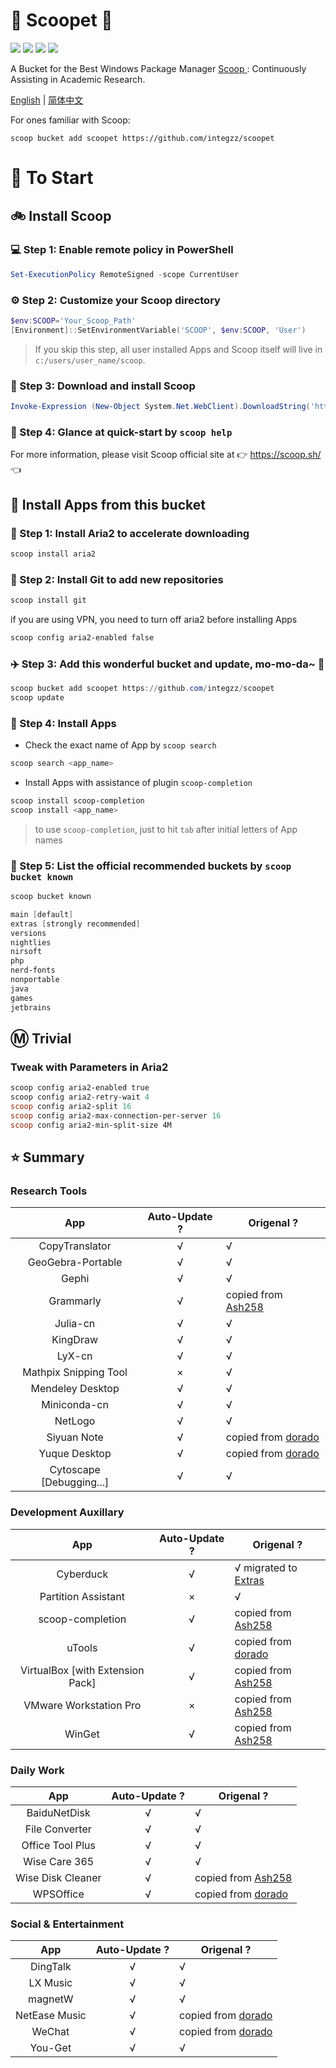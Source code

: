 <div align="left">
<h1 align="left"> 🍨 Scoopet 🍨 </h1>
<p>
<a>
<img src="https://ci.appveyor.com/api/projects/status/kbd3a9mibncbx8ds?svg=true"/>
</a>
<a>
<img src="https://img.shields.io/github/languages/code-size/integzz/scoopet.svg">
</a>
<a>
<img src="https://img.shields.io/github/repo-size/integzz/scoopet.svg">
</a>
<a>
<img src="https://img.shields.io/github/license/integzz/scoopet">
</a>
</p>
</div>

<p></p>

<div>
<p> A Bucket for the Best Windows Package Manager <a href="https://github.com/lukesampson/scoop"> Scoop </a>: Continuously Assisting in Academic Research.
</p>

<p align="left">
        <a href="README.md">English</a> | <a href="README_CN.md">简体中文</a>
</p>
</div>

For ones familiar with Scoop:

```
scoop bucket add scoopet https://github.com/integzz/scoopet
```

# :running: To Start

## :bike: Install Scoop

### :computer: Step 1: Enable remote policy in PowerShell

```powershell
Set-ExecutionPolicy RemoteSigned -scope CurrentUser
```

### :gear: Step 2: Customize your Scoop directory

```powershell
$env:SCOOP='Your_Scoop_Path'
[Environment]::SetEnvironmentVariable('SCOOP', $env:SCOOP, 'User')
```

> If you skip this step, all user installed Apps and Scoop itself will live in `c:/users/user_name/scoop`.

### :hammer: Step 3: Download and install Scoop

```powershell
Invoke-Expression (New-Object System.Net.WebClient).DownloadString('https://get.scoop.sh')
```

### :book: Step 4: Glance at quick-start by `scoop help`

For more information, please visit Scoop official site at 👉 https://scoop.sh/ 👈

## :car: Install Apps from this bucket

### :train: Step 1: Install Aria2 to accelerate downloading

```powershell
scoop install aria2
```

### :ticket: Step 2: Install Git to add new repositories

```powershell
scoop install git
```

if you are using VPN, you need to turn off aria2 before installing Apps

```powershell
scoop config aria2-enabled false
```

### :airplane: Step 3: Add this wonderful bucket and update, mo-mo-da~ :kiss:

```powershell
scoop bucket add scoopet https://github.com/integzz/scoopet
scoop update
```

### :rocket: Step 4: Install Apps

- Check the exact name of App by `scoop search`

```powershell
scoop search <app_name>
```

- Install Apps with assistance of plugin `scoop-completion`

```powershell
scoop install scoop-completion
scoop install <app_name>
```

> to use `scoop-completion`, just to hit `tab` after initial letters of App names

### :100: Step 5: List the official recommended buckets by `scoop bucket known`

```powershell
scoop bucket known

main [default]
extras [strongly recommended]
versions
nightlies
nirsoft
php
nerd-fonts
nonportable
java
games
jetbrains
```

## :m: Trivial

### Tweak with Parameters in Aria2

```powershell
scoop config aria2-enabled true
scoop config aria2-retry-wait 4
scoop config aria2-split 16
scoop config aria2-max-connection-per-server 16
scoop config aria2-min-split-size 4M
```

## :star: Summary

### Research Tools

|           App            | Auto-Update ? | Origenal ?                                                   |
| :----------------------: | :-----------: | ------------------------------------------------------------ |
|      CopyTranslator      |       √       | √                                                            |
|    GeoGebra-Portable     |       √       | √                                                            |
|          Gephi           |       √       | √                                                            |
|        Grammarly         |       √       | copied from [Ash258](https://github.com/Ash258/Scoop-Ash258) |
|         Julia-cn         |       √       | √                                                            |
|         KingDraw         |       √       | √                                                            |
|          LyX-cn          |       √       | √                                                            |
|  Mathpix Snipping Tool   |       ×       | √                                                            |
|     Mendeley Desktop     |       √       | √                                                            |
|       Miniconda-cn       |       √       | √                                                            |
|         NetLogo          |       √       | √                                                            |
|       Siyuan Note        |       √       | copied from [dorado](https://github.com/chawyehsu/dorado)    |
|      Yuque Desktop       |       √       | copied from [dorado](https://github.com/chawyehsu/dorado)    |
| Cytoscape [Debugging...] |       √       | √                                                            |

### Development Auxillary

|               App                | Auto-Update ? | Origenal ?                                                          |
| :------------------------------: | :-----------: | ------------------------------------------------------------------- |
|            Cyberduck             |       √       | √ migrated to [Extras](https://github.com/lukesampson/scoop-extras) |
|       Partition Assistant        |       ×       | √                                                                   |
|         scoop-completion         |       √       | copied from [Ash258](https://github.com/Ash258/Scoop-Ash258)        |
|              uTools              |       √       | copied from [dorado](https://github.com/chawyehsu/dorado)           |
| VirtualBox [with Extension Pack] |       √       | copied from [Ash258](https://github.com/Ash258/Scoop-Ash258)        |
|      VMware Workstation Pro      |       ×       | copied from [Ash258](https://github.com/Ash258/Scoop-Ash258)        |
|              WinGet              |       √       | copied from [Ash258](https://github.com/Ash258/Scoop-Ash258)        |

### Daily Work

|        App        | Auto-Update ? | Origenal ?                                                   |
| :---------------: | :-----------: | ------------------------------------------------------------ |
|   BaiduNetDisk    |       √       | √                                                            |
|  File Converter   |       √       | √                                                            |
| Office Tool Plus  |       √       | √                                                            |
|   Wise Care 365   |       √       | √                                                            |
| Wise Disk Cleaner |       √       | copied from [Ash258](https://github.com/Ash258/Scoop-Ash258) |
|     WPSOffice     |       √       | copied from [dorado](https://github.com/chawyehsu/dorado)    |

### Social & Entertainment

|      App      | Auto-Update ? | Origenal ?                                                |
| :-----------: | :-----------: | --------------------------------------------------------- |
|   DingTalk    |       √       | √                                                         |
|   LX Music    |       √       | √                                                         |
|    magnetW    |       √       | √                                                         |
| NetEase Music |       √       | copied from [dorado](https://github.com/chawyehsu/dorado) |
|    WeChat     |       √       | copied from [dorado](https://github.com/chawyehsu/dorado) |
|    You-Get    |       √       | √                                                         |

